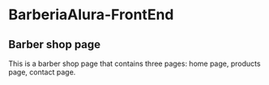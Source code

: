 # BarberiaAlura-FrontEnd
## Barber shop page

This is a barber shop page that contains three pages: home page, products page, contact page.

